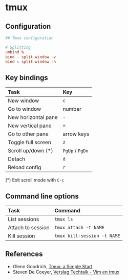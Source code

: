 # tmux

## Configuration

```conf
## Tmux configuration

# Splitting
unbind %
bind - split-window -v
bind = split-window -h
```

## Key bindings

| Task                | Key             |
| :---                | :---            |
| New window          | `c`             |
| Go to window        | number          |
| New horizontal pane | `-`             |
| New vertical pane   | `=`             |
| Go to other pane    | arrow keys      |
| Toggle full screen  | `z`             |
| Scroll up/down (*)  | `PgUp` / `PgDn` |
| Detach              | `d`             |
| Reload config       | `r`             |

(*) Exit scroll mode with `C-c`

## Command line options


| Task              | Command                    |
| :---              | :---                       |
| List sessions     | `tmux ls`                  |
| Attach to session | `tmux attach -t NAME`       |
| Kill session      | `tmux kill-session -t NAME` |

## References

- Glenn Goodrich, [Tmux: a Simple Start](https://www.sitepoint.com/tmux-a-simple-start/)
- Steven De Coeyer, [Verslag Techtalk - Vim en tmux](https://www.openminds.be/nl/blog/detail/verslag-techtak-vim-en-tmux)
